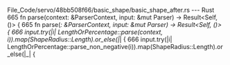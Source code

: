 File_Code/servo/48bb508f66/basic_shape/basic_shape_after.rs --- Rust
665     fn parse(context: &ParserContext, input: &mut Parser) -> Result<Self, ()> {                                                                          665     fn parse(_: &ParserContext, input: &mut Parser) -> Result<Self, ()> {
666         input.try(|i| LengthOrPercentage::parse(context, i)).map(ShapeRadius::Length).or_else(|_| {                                                      666         input.try(|i| LengthOrPercentage::parse_non_negative(i)).map(ShapeRadius::Length).or_else(|_| {

